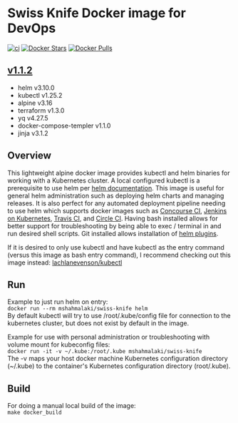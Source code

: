 # Swiss Knife Docker image for DevOps

[![ci](https://github.com/mshahmalaki/swiss-knife/actions/workflows/image-build-push.yaml/badge.svg?branch=main)](https://github.com/mshahmalaki/swiss-knife/actions/workflows/image-build-push.yaml)
[![Docker Stars](https://img.shields.io/docker/stars/mshahmalaki/swiss-knife.svg?style=flat)](https://hub.docker.com/r/mshahmalaki/swiss-knife/)
[![Docker Pulls](https://img.shields.io/docker/pulls/mshahmalaki/swiss-knife.svg?style=flat)](https://hub.docker.com/r/mshahmalaki/swiss-knife/)


## [v1.1.2](https://github.com/mshahmalaki/swiss-knife/releases/tag/1.1.2)

* helm v3.10.0
* kubectl v1.25.2
* alpine v3.16
* terraform v1.3.0
* yq v4.27.5
* docker-compose-templer v1.1.0
* jinja v3.1.2


## Overview

This lightweight alpine docker image provides kubectl and helm binaries for working with a Kubernetes cluster. A local configured kubectl is a prerequisite to use helm per [helm documentation](https://github.com/kubernetes/helm/blob/master/docs/quickstart.md). This image is useful for general helm administration such as deploying helm charts and managing releases. It is also perfect for any automated deployment pipeline needing to use helm which supports docker images such as [Concourse CI](https://concourse.ci), [Jenkins on Kubernetes](https://kubeapps.com/charts/stable/jenkins), [Travis CI](https://docs.travis-ci.com/user/docker/), and [Circle CI](https://circleci.com/integrations/docker/). Having bash installed allows for better support for troubleshooting by being able to exec / terminal in and run desired shell scripts. Git installed allows installation of [helm plugins](https://github.com/kubernetes/helm/blob/master/docs/plugins.md).

If it is desired to only use kubectl and have kubectl as the entry command (versus this image as bash entry command), I recommend checking out this image instead:
[lachlanevenson/kubectl](https://hub.docker.com/r/lachlanevenson/k8s-kubectl/)

## Run

Example to just run helm on entry:  
`docker run --rm mshahmalaki/swiss-knife helm`  
By default kubectl will try to use /root/.kube/config file for connection to the kubernetes cluster, but does not exist by default in the image.

Example for use with personal administration or troubleshooting with volume mount for kubeconfig files:  
`docker run -it -v ~/.kube:/root/.kube mshahmalaki/swiss-knife`  
The -v maps your host docker machine Kubernetes configuration directory (~/.kube) to the container's Kubernetes configuration directory (root/.kube).

## Build

For doing a manual local build of the image:  
`make docker_build`
